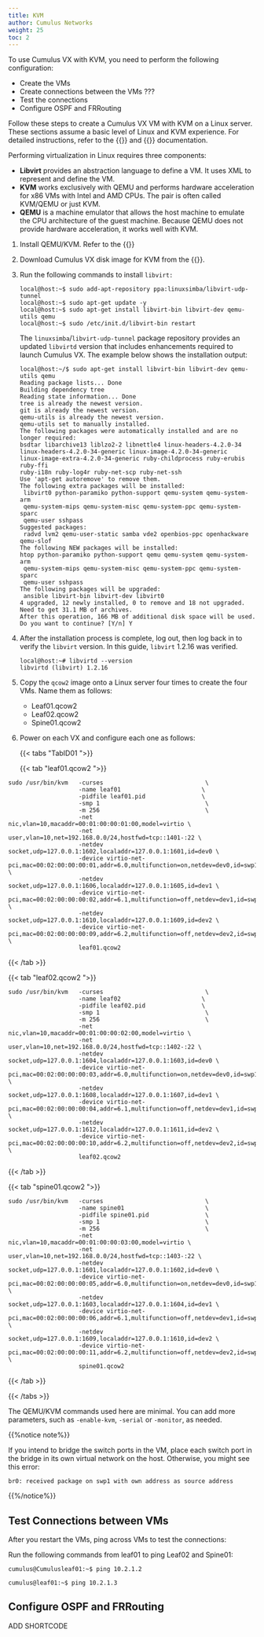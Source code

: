 ```yaml
---
title: KVM
author: Cumulus Networks
weight: 25
toc: 2
---
```

To use Cumulus VX with KVM, you need to perform the following configuration:

- Create the VMs
- Create connections between the VMs ???
- Test the connections
- Configure OSPF and FRRouting

Follow these steps to create a Cumulus VX VM with KVM on a Linux server. These sections assume a basic level of Linux and KVM experience. For detailed instructions, refer to the {{<exlink url="http://wiki.qemu.org/Main_Page" text="QEMU">}} and {{<exlink url="http://www.linux-kvm.org/page/Documents" text="KVM">}} documentation.

Performing virtualization in Linux requires three components:

- **Libvirt** provides an abstraction language to define a VM. It uses XML to represent and define the VM.
- **KVM** works exclusively with QEMU and performs hardware acceleration for x86 VMs with Intel and AMD CPUs. The pair is often called KVM/QEMU or just KVM.
- **QEMU** is a machine emulator that allows the host machine to emulate the CPU architecture of the guest machine. Because QEMU does not provide hardware acceleration, it works well with KVM.

1. Install QEMU/KVM. Refer to the {{<exlink url="http://www.qemu-project.org/download/" text="KVM documentation">}}  

2. Download Cumulus VX disk image for KVM from the {{<exlink url="https://cumulusnetworks.com/products/cumulus-vx/download/" text="Cumulus Networks website">}}.

3. Run the following commands to install `libvirt:`

   ```
   local@host:~$ sudo add-apt-repository ppa:linuxsimba/libvirt-udp-tunnel
   local@host:~$ sudo apt-get update -y
   local@host:~$ sudo apt-get install libvirt-bin libvirt-dev qemu-utils qemu
   local@host:~$ sudo /etc/init.d/libvirt-bin restart
   ```

   The `linuxsimba`/`libvirt-udp-tunnel` package repository provides an updated `libvirtd` version that includes enhancements required to launch Cumulus VX. The example below shows the installation output:

   ```
   local@host:~/$ sudo apt-get install libvirt-bin libvirt-dev qemu-utils qemu
   Reading package lists... Done
   Building dependency tree
   Reading state information... Done
   tree is already the newest version.
   git is already the newest version.
   qemu-utils is already the newest version.
   qemu-utils set to manually installed.
   The following packages were automatically installed and are no longer required:
   bsdtar libarchive13 liblzo2-2 libnettle4 linux-headers-4.2.0-34
   linux-headers-4.2.0-34-generic linux-image-4.2.0-34-generic
   linux-image-extra-4.2.0-34-generic ruby-childprocess ruby-erubis ruby-ffi
   ruby-i18n ruby-log4r ruby-net-scp ruby-net-ssh
   Use 'apt-get autoremove' to remove them.
   The following extra packages will be installed:
    libvirt0 python-paramiko python-support qemu-system qemu-system-arm
    qemu-system-mips qemu-system-misc qemu-system-ppc qemu-system-sparc
    qemu-user sshpass
   Suggested packages:
    radvd lvm2 qemu-user-static samba vde2 openbios-ppc openhackware qemu-slof
   The following NEW packages will be installed:
   htop python-paramiko python-support qemu qemu-system qemu-system-arm
    qemu-system-mips qemu-system-misc qemu-system-ppc qemu-system-sparc
    qemu-user sshpass
   The following packages will be upgraded:
    ansible libvirt-bin libvirt-dev libvirt0
   4 upgraded, 12 newly installed, 0 to remove and 18 not upgraded.
   Need to get 31.1 MB of archives.
   After this operation, 166 MB of additional disk space will be used.
   Do you want to continue? [Y/n] Y
   ```

4. After the installation process is complete, log out, then log back in to verify the `libvirt` version. In this guide, `libvirt` 1.2.16 was verified.

   ```
   local@host:~# libvirtd --version
   libvirtd (libvirt) 1.2.16
   ```

5. Copy the `qcow2` image onto a Linux server four times to create the four VMs. Name them as follows:

   - Leaf01.qcow2
   - Leaf02.qcow2
   - Spine01.qcow2

6. Power on each VX and configure each one as follows:

   {{< tabs "TabID01 ">}}

   {{< tab "leaf01.qcow2 ">}}

```
sudo /usr/bin/kvm   -curses                             \
                    -name leaf01                       \
                    -pidfile leaf01.pid                \
                    -smp 1                              \
                    -m 256                              \
                    -net nic,vlan=10,macaddr=00:01:00:00:01:00,model=virtio \
                    -net user,vlan=10,net=192.168.0.0/24,hostfwd=tcp::1401-:22 \
                    -netdev socket,udp=127.0.0.1:1602,localaddr=127.0.0.1:1601,id=dev0 \
                    -device virtio-net-pci,mac=00:02:00:00:00:01,addr=6.0,multifunction=on,netdev=dev0,id=swp1 \
                    -netdev socket,udp=127.0.0.1:1606,localaddr=127.0.0.1:1605,id=dev1 \
                    -device virtio-net-pci,mac=00:02:00:00:00:02,addr=6.1,multifunction=off,netdev=dev1,id=swp2 \
                    -netdev socket,udp=127.0.0.1:1610,localaddr=127.0.0.1:1609,id=dev2 \
                    -device virtio-net-pci,mac=00:02:00:00:00:09,addr=6.2,multifunction=off,netdev=dev2,id=swp3 \
                    leaf01.qcow2
   ```

{{< /tab >}}

{{< tab "leaf02.qcow2 ">}}

```
sudo /usr/bin/kvm   -curses                             \
                    -name leaf02                       \
                    -pidfile leaf02.pid                \
                    -smp 1                              \
                    -m 256                              \
                    -net nic,vlan=10,macaddr=00:01:00:00:02:00,model=virtio \
                    -net user,vlan=10,net=192.168.0.0/24,hostfwd=tcp::1402-:22 \
                    -netdev socket,udp=127.0.0.1:1604,localaddr=127.0.0.1:1603,id=dev0 \
                    -device virtio-net-pci,mac=00:02:00:00:00:03,addr=6.0,multifunction=on,netdev=dev0,id=swp1 \
                    -netdev socket,udp=127.0.0.1:1608,localaddr=127.0.0.1:1607,id=dev1 \
                    -device virtio-net-pci,mac=00:02:00:00:00:04,addr=6.1,multifunction=off,netdev=dev1,id=swp2 \
                    -netdev socket,udp=127.0.0.1:1612,localaddr=127.0.0.1:1611,id=dev2 \
                    -device virtio-net-pci,mac=00:02:00:00:00:10,addr=6.2,multifunction=off,netdev=dev2,id=swp3 \
                    leaf02.qcow2
```

{{< /tab >}}

{{< tab "spine01.qcow2 ">}}

```
sudo /usr/bin/kvm   -curses                             \
                    -name spine01                       \
                    -pidfile spine01.pid                \
                    -smp 1                              \
                    -m 256                              \
                    -net nic,vlan=10,macaddr=00:01:00:00:03:00,model=virtio \
                    -net user,vlan=10,net=192.168.0.0/24,hostfwd=tcp::1403-:22 \
                    -netdev socket,udp=127.0.0.1:1601,localaddr=127.0.0.1:1602,id=dev0 \
                    -device virtio-net-pci,mac=00:02:00:00:00:05,addr=6.0,multifunction=on,netdev=dev0,id=swp1 \
                    -netdev socket,udp=127.0.0.1:1603,localaddr=127.0.0.1:1604,id=dev1 \
                    -device virtio-net-pci,mac=00:02:00:00:00:06,addr=6.1,multifunction=off,netdev=dev1,id=swp2 \
                    -netdev socket,udp=127.0.0.1:1609,localaddr=127.0.0.1:1610,id=dev2 \
                    -device virtio-net-pci,mac=00:02:00:00:00:11,addr=6.2,multifunction=off,netdev=dev2,id=swp3 \
                    spine01.qcow2
```

{{< /tab >}}

{{< /tabs >}}

The QEMU/KVM commands used here are minimal. You can add more parameters, such as `-enable-kvm`, `-serial` or `-monitor`, as needed.

{{%notice note%}}

If you intend to bridge the switch ports in the VM, place each switch port in the bridge in its own virtual network on the host. Otherwise, you might see this error:

```
br0: received package on swp1 with own address as source address
```

{{%/notice%}}

## Test Connections between VMs

After you restart the VMs, ping across VMs to test the connections:

Run the following commands from leaf01 to ping Leaf02 and Spine01:

```
cumulus@Cumulusleaf01:~$ ping 10.2.1.2

cumulus@leaf01:~$ ping 10.2.1.3
```

## Configure OSPF and FRRouting

ADD SHORTCODE
